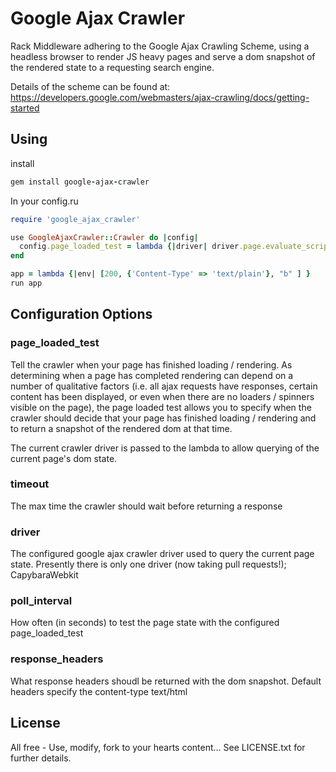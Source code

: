 # Google Ajax Crawler

Rack Middleware adhering to the Google Ajax Crawling Scheme, using a headless browser to render JS heavy pages and serve a dom snapshot of the rendered state to a requesting search engine.

Details of the scheme can be found at: https://developers.google.com/webmasters/ajax-crawling/docs/getting-started

## Using

install

``` ruby
gem install google-ajax-crawler
```

In your config.ru

``` ruby
require 'google_ajax_crawler'

use GoogleAjaxCrawler::Crawler do |config|
  config.page_loaded_test = lambda {|driver| driver.page.evaluate_script('document.getElementById("loading") == null') }
end

app = lambda {|env| [200, {'Content-Type' => 'text/plain'}, "b" ] }
run app

```

## Configuration Options

### page_loaded_test

Tell the crawler when your page has finished loading / rendering. As determining when a page has completed rendering can depend on a number of qualitative factors (i.e. all ajax requests have responses, certain content has been displayed, or even when there are no loaders / spinners visible on the page), the page loaded test allows you to specify when the crawler should decide that your page has finished loading / rendering and to return a snapshot of the rendered dom at that time.

The current crawler driver is passed to the lambda to allow querying of the current page's dom state.

### timeout

The max time the crawler should wait before returning a response

### driver

The configured google ajax crawler driver used to query the current page state. Presently there is only one driver (now taking pull requests!); CapybaraWebkit

### poll_interval

How often (in seconds) to test the page state with the configured page_loaded_test

### response_headers

What response headers shoudl be returned with the dom snapshot. Default headers specify the content-type text/html

## License

All free - Use, modify, fork to your hearts content...
See LICENSE.txt for further details.

